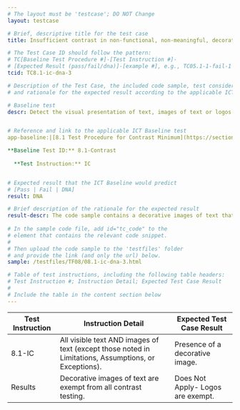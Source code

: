 ```yaml
---
# The layout must be 'testcase'; DO NOT Change
layout: testcase

# Brief, descriptive title for the test case
title: Insufficient contrast in non-functional, non-meaningful, decorative image of text

# The Test Case ID should follow the pattern: 
# TC[Baseline Test Procedure #]-[Test Instruction #]-
# [Expected Result (pass/fail/dna)]-[example #], e.g., TC05.1-1-fail-1
tcid: TC8.1-ic-dna-3

# Description of the Test Case, the included code sample, test considerations,
# and rationale for the expected result according to the applicable ICT

# Baseline test
descr: Detect the visual presentation of text, images of text or logos. Text that is part of a decorative images of text are exempt from the contrast requirement.


# Reference and link to the applicable ICT Baseline test
app-baseline:|[8.1 Test Procedure for Contrast Minimum](https://section508coordinators.github.io/ICTTestingBaseline/08Contrast.html#81-test-procedure-for-contrast-minimum)

**Baseline Test ID:** 8.1-Contrast
    
  **Test Instruction:** IC


# Expected result that the ICT Baseline would predict
# [Pass | Fail | DNA]
result: DNA

# Brief description of the rationale for the expected result
result-descr: The code sample contains a decorative images of text that are exempt from all contrast testing.
 
# In the sample code file, add id="tc_code" to the 
# element that contains the relevant code snippet.
#
# Then upload the code sample to the 'testfiles' folder 
# and provide the link (and only the url) below.
sample: /testfiles/TF08/08.1-ic-dna-3.html 

# Table of test instructions, including the following table headers: 
# Test Instruction #; Instruction Detail; Expected Test Case Result
#
# Include the table in the content section below
---
```

| Test Instruction | Instruction Detail | Expected Test Case Result |
|------------------|--------------------|---------------------------|
|8.1-IC|All visible text AND images of text (except those noted in Limitations, Assumptions, or Exceptions).| Presence of a decorative image. |
| Results| Decorative images of text are exempt from all contrast testing. | Does Not Apply- Logos are exempt.|
